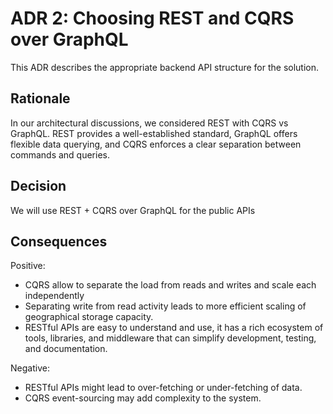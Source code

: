 
# ADR 2: Choosing REST and CQRS over GraphQL
This ADR describes the appropriate backend API structure for the solution. 

## Rationale
In our architectural discussions, we considered REST with CQRS vs GraphQL. REST provides a well-established standard, GraphQL offers flexible data querying, and CQRS enforces a clear separation between commands and queries.

## Decision 
We will use REST + CQRS over GraphQL for the public APIs

## Consequences
Positive:
* CQRS allow to separate the load from reads and writes and scale each independently
* Separating write from read activity leads to more efficient scaling of geographical storage capacity.
* RESTful APIs are easy to understand and use, it has a rich ecosystem of tools, libraries, and middleware that can simplify development, testing, and documentation.

Negative:
* RESTful APIs might lead to over-fetching or under-fetching of data.
* CQRS event-sourcing may add complexity to the system.
